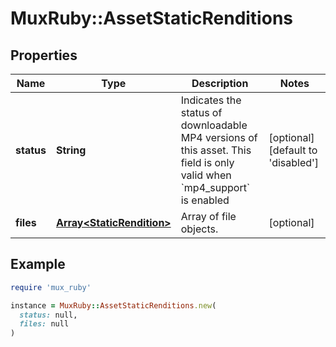 # MuxRuby::AssetStaticRenditions

## Properties

| Name | Type | Description | Notes |
| ---- | ---- | ----------- | ----- |
| **status** | **String** | Indicates the status of downloadable MP4 versions of this asset. This field is only valid when &#x60;mp4_support&#x60; is enabled | [optional][default to &#39;disabled&#39;] |
| **files** | [**Array&lt;StaticRendition&gt;**](StaticRendition.md) | Array of file objects. | [optional] |

## Example

```ruby
require 'mux_ruby'

instance = MuxRuby::AssetStaticRenditions.new(
  status: null,
  files: null
)
```

